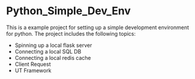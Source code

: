 # Python_Simple_Dev_Env
This is a example project for setting up a simple development environment for python. 
The project includes the following topics:
- Spinning up a local flask server
- Connecting a local SQL DB
- Connecting a local redis cache
- Client Request
- UT Framework
